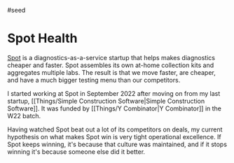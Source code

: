 #seed
# Spot Health

[Spot](https://spotdx.com) is a diagnostics-as-a-service startup that helps makes diagnostics cheaper and faster. Spot assembles its own at-home collection kits and aggregates multiple labs. The result is that we move faster, are cheaper, and have a much bigger testing menu than our competitors.

I started working at Spot in September 2022 after moving on from my last startup, [[Things/Simple Construction Software|Simple Construction Software]]. It was funded by [[Things/Y Combinator|Y Combinator]] in the W22 batch.

Having watched Spot beat out a lot of its competitors on deals, my current hypothesis on what makes Spot win is very tight operational excellence. If Spot keeps winning, it's because that culture was maintained, and if it stops winning it's because someone else did it better.